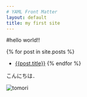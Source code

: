 ```yaml
---
# YAML Front Matter
layout: default
title: my first site
---
```


#hello
world!!

{% for post in site.posts %}
- [{{post.title}}]({{post.url}})
{% endfor %}

こんにちは．

![tomori](/pic/tomorinao.png)
